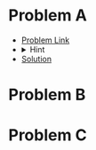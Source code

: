 # Problem A
- [Problem Link]()
- <details> <summary> Hint</summary> Check column by column and check if there is any subsuquence v i k a . If yes then print yes otherwise print no </details>
- [Solution]()

# Problem B

# Problem C